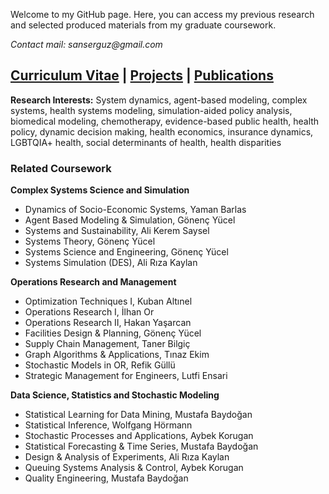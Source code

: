 Welcome to my GitHub page. Here, you can access my previous research and selected produced materials from my graduate coursework.

_Contact mail: sanserguz@gmail.com_

## [Curriculum Vitae](GUZ_resCV.pdf)  |  [Projects](https://sanserguz.github.io/projects/)  |  [Publications](https://sanserguz.github.io/publications/) 

**Research Interests:** System dynamics, agent-based modeling, complex systems, health systems modeling, simulation-aided policy analysis, biomedical modeling, chemotherapy, evidence-based public health, health policy, dynamic decision making, health economics, insurance dynamics, LGBTQIA+ health, social determinants of health, health disparities

### Related Coursework
**Complex Systems Science and Simulation**
- Dynamics of Socio-Economic Systems, Yaman Barlas
- Agent Based Modeling & Simulation, Gönenç Yücel
- Systems and Sustainability, Ali Kerem Saysel	
- Systems Theory, Gönenç Yücel
- Systems Science and Engineering, Gönenç Yücel
- Systems Simulation (DES), Ali Rıza Kaylan

**Operations Research and Management**
- Optimization Techniques I, Kuban Altınel 	
- Operations Research I, İlhan Or 
- Operations Research II, Hakan Yaşarcan 	
- Facilities Design & Planning, Gönenç Yücel
- Supply Chain Management, Taner Bilgiç 
- Graph Algorithms & Applications, Tınaz Ekim
- Stochastic Models in OR, Refik Güllü
- Strategic Management for Engineers, Lutfi Ensari

**Data Science, Statistics and Stochastic Modeling**
- Statistical Learning for Data Mining, Mustafa Baydoğan	
- Statistical Inference, Wolfgang Hörmann
- Stochastic Processes and Applications, Aybek Korugan
- Statistical Forecasting & Time Series, Mustafa Baydoğan
- Design & Analysis of Experiments, Ali Rıza Kaylan
- Queuing Systems Analysis & Control, Aybek Korugan	
- Quality Engineering, Mustafa Baydoğan	
